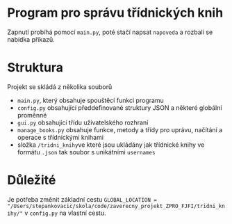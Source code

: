 # Program pro správu třídnických knih
Zapnutí probíhá pomocí `main.py`, poté stačí napsat `napoveda` a rozbalí se nabídka příkazů. 


# Struktura

Projekt se skládá z několika souborů

- `main.py`, který obsahuje spouštěcí funkci programu
- `config.py` obsahující předdefinované struktury JSON a některé globální proměnné
- `gui.py` obsahující třídu uživatelského rozhraní
- `manage_books.py` obsahuje funkce, metody a třídy pro uprávu, načítání a operace s třídnickými knihami
- složka `/tridni_knihy`ve které jsou ukládány jak třídnické knihy ve formátu `.json` tak soubor s unikátními `usernames`

# Důležité

Je potřeba změnit základní cestu `GLOBAL_LOCATION = "/Users/stepankovacic/skola/code/zaverecny_projekt_ZPRO_FJFI/tridni_knihy/"` v `config.py` na vlastní cestu.
